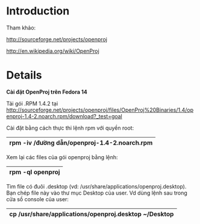 # Introduction #

Tham khảo:

http://sourceforge.net/projects/openproj

http://en.wikipedia.org/wiki/OpenProj


# Details #

**Cài đặt OpenProj trên Fedora 14**

Tải gói .RPM 1.4.2 tại http://sourceforge.net/projects/openproj/files/OpenProj%20Binaries/1.4/openproj-1.4-2.noarch.rpm/download?_test=goal

Cài đặt bằng cách thực thi lệnh rpm với quyền root:

|rpm -iv /đường dẫn/openproj-1.4-2.noarch.rpm|
|:-------------------------------------------------|

Xem lại các files của gói openproj bằng lệnh:

|rpm -ql openproj|
|:---------------|

Tìm file có đuôi .desktop (vd: /usr/share/applications/openproj.desktop).
Bạn chép file này vào thư mục Desktop của user. Vd dùng lệnh sau trong cửa sồ console của user:

|cp /usr/share/applications/openproj.desktop ~/Desktop|
|:----------------------------------------------------|